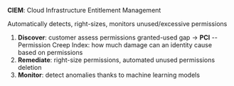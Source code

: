 **CIEM**: Cloud Infrastructure Entitlement Management

Automatically detects, right-sizes, monitors unused/excessive permissions

1. **Discover**: customer assess permissions granted-used gap
   $\rightarrow$ **PCI** -- Permission Creep Index: how much damage can an identity cause based on permissions
2. **Remediate**: right-size permissions, automated unused permissions deletion
3. **Monitor**: detect anomalies thanks to machine learning models